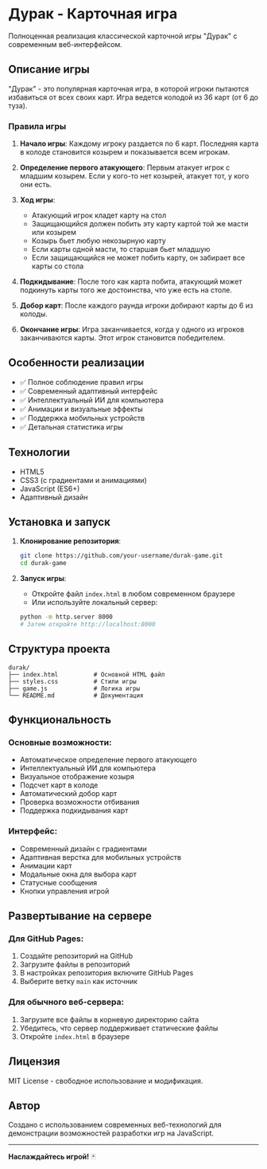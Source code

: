 # Дурак - Карточная игра

Полноценная реализация классической карточной игры "Дурак" с современным веб-интерфейсом.

## Описание игры

"Дурак" - это популярная карточная игра, в которой игроки пытаются избавиться от всех своих карт. Игра ведется колодой из 36 карт (от 6 до туза).

### Правила игры

1. **Начало игры**: Каждому игроку раздается по 6 карт. Последняя карта в колоде становится козырем и показывается всем игрокам.

2. **Определение первого атакующего**: Первым атакует игрок с младшим козырем. Если у кого-то нет козырей, атакует тот, у кого они есть.

3. **Ход игры**:
   - Атакующий игрок кладет карту на стол
   - Защищающийся должен побить эту карту картой той же масти или козырем
   - Козырь бьет любую некозырную карту
   - Если карты одной масти, то старшая бьет младшую
   - Если защищающийся не может побить карту, он забирает все карты со стола

4. **Подкидывание**: После того как карта побита, атакующий может подкинуть карты того же достоинства, что уже есть на столе.

5. **Добор карт**: После каждого раунда игроки добирают карты до 6 из колоды.

6. **Окончание игры**: Игра заканчивается, когда у одного из игроков заканчиваются карты. Этот игрок становится победителем.

## Особенности реализации

- ✅ Полное соблюдение правил игры
- ✅ Современный адаптивный интерфейс
- ✅ Интеллектуальный ИИ для компьютера
- ✅ Анимации и визуальные эффекты
- ✅ Поддержка мобильных устройств
- ✅ Детальная статистика игры

## Технологии

- HTML5
- CSS3 (с градиентами и анимациями)
- JavaScript (ES6+)
- Адаптивный дизайн

## Установка и запуск

1. **Клонирование репозитория**:
   ```bash
   git clone https://github.com/your-username/durak-game.git
   cd durak-game
   ```

2. **Запуск игры**:
   - Откройте файл `index.html` в любом современном браузере
   - Или используйте локальный сервер:
   ```bash
   python -m http.server 8000
   # Затем откройте http://localhost:8000
   ```

## Структура проекта

```
durak/
├── index.html          # Основной HTML файл
├── styles.css          # Стили игры
├── game.js             # Логика игры
└── README.md           # Документация
```

## Функциональность

### Основные возможности:
- Автоматическое определение первого атакующего
- Интеллектуальный ИИ для компьютера
- Визуальное отображение козыря
- Подсчет карт в колоде
- Автоматический добор карт
- Проверка возможности отбивания
- Поддержка подкидывания карт

### Интерфейс:
- Современный дизайн с градиентами
- Адаптивная верстка для мобильных устройств
- Анимации карт
- Модальные окна для выбора карт
- Статусные сообщения
- Кнопки управления игрой

## Развертывание на сервере

### Для GitHub Pages:
1. Создайте репозиторий на GitHub
2. Загрузите файлы в репозиторий
3. В настройках репозитория включите GitHub Pages
4. Выберите ветку `main` как источник

### Для обычного веб-сервера:
1. Загрузите все файлы в корневую директорию сайта
2. Убедитесь, что сервер поддерживает статические файлы
3. Откройте `index.html` в браузере

## Лицензия

MIT License - свободное использование и модификация.

## Автор

Создано с использованием современных веб-технологий для демонстрации возможностей разработки игр на JavaScript.

---

**Наслаждайтесь игрой!** 🃏 